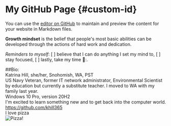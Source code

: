 # My GitHub Page {#custom-id}

You can use the [editor on GitHub](https://github.com/khill365/reading-notes/edit/gh-pages/index.md) to maintain and preview the content for your website in Markdown files.

**Growth mindset** is the belief that people's most basic abilities can be developed through the actions of hard work and dedication.

*Reminders to myself*: 
[ ]  believe that I can do anything I set my mind to,
[ ]  stay focused,
[ ]  lastly, take my time 🙂:.

##Bio: <br>
Katrina Hill, she/her, Snohomish, WA, PST <br>
US Navy Veteran, former IT network administrator, Environmental Scientist by education but currently a substitute teacher. I moved to WA with my family last year. <br>
Windows 10 Pro, version 20H2 <br>
I'm excited to learn something new and to get back into the computer world. <br>
https://github.com/khill365 <br>
I love pizza <br>
![Pizza!](https://en.wikipedia.org/wiki/Pizza#/media/File:Eq_it-na_pizza-margherita_sep2005_sml.jpg)

